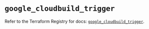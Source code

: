 # `google_cloudbuild_trigger`

Refer to the Terraform Registry for docs: [`google_cloudbuild_trigger`](https://registry.terraform.io/providers/hashicorp/google/6.38.0/docs/resources/cloudbuild_trigger).
